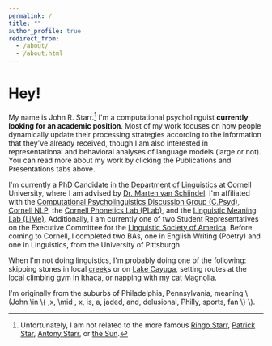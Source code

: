 ```yaml
---
permalink: /
title: ""
author_profile: true
redirect_from: 
  - /about/
  - /about.html
---
```



Hey!
======
My name is John R. Starr.[^1] I'm a computational psycholinguist **currently looking for an academic position**. Most of my work focuses on how people dynamically update their processing strategies according to the information that they've already received, though I am also interested in representational and behavioral analyses of language models (large or not). You can read more about my work by clicking the Publications and Presentations tabs above. 

I'm currently a PhD Candidate in the [Department of Linguistics](https://linguistics.cornell.edu/) at Cornell University, where I am advised by [Dr. Marten van Schijndel](https://vansky.github.io/). I'm affiliated with the [Computational Psycholinguistics Discussion Group (C.Psyd)](https://c-psyd.github.io/), [Cornell NLP](https://nlp.cornell.edu/), the [Cornell Phonetics Lab (PLab)](https://conf.ling.cornell.edu/), and the [Linguistic Meaning Lab (LiMe)](https://lime-lab-cornell.github.io/). Additionally, I am currently one of two Student Representatives on the Executive Committee for the [Linguistic Society of America](https://www.lsadc.org/). Before coming to Cornell, I completed two BAs, one in English Writing (Poetry) and one in Linguistics, from the University of Pittsburgh. 

When I'm not doing linguistics, I'm probably doing one of the following: skipping stones in local [creek](https://www.youtube.com/watch?v=wAGi71uHm4g)s or on [Lake Cayuga](https://musique-concrete.tumblr.com/post/141057528801/on-my-boat-on-lake-cayuga), setting routes at the [local climbing gym in Ithaca](https://www.cayugaclimbs.com/), or napping with my cat Magnolia.

I'm originally from the suburbs of Philadelphia, Pennsylvania, meaning \\(John \in  \\{ \,x\, \mid \, x\, is\, a\, jaded\, and\, delusional\, Philly\, sports\, fan \\} \\).

[^1]: Unfortunately, I am not related to the more famous [Ringo Starr](https://en.wikipedia.org/wiki/Ringo_Starr), [Patrick Star](https://en.wikipedia.org/wiki/Patrick_Star), [Antony Starr](https://en.wikipedia.org/wiki/Antony_Starr), or [the Sun](https://en.wikipedia.org/wiki/Sun).
